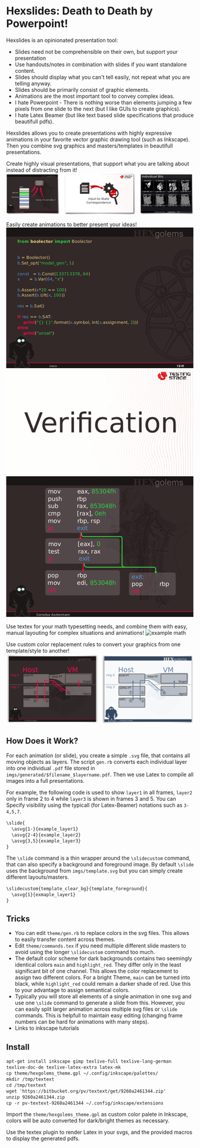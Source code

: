 Hexslides: Death to Death by Powerpoint!
=====

Hexslides is an opinionated presentation tool:
* Slides need not be comprehensible on their own, but support your presentation
* Use handouts/notes in combination with slides if you want standalone content.
* Slides should display what you can't tell easily, not repeat what you are telling anyway.
* Slides should be primarily consist of graphic elements.
* Animations are the most important tool to convey complex ideas.
* I hate Powerpoint - There is nothing worse than elements jumping a few pixels from one slide to the next (but I like GUIs to create graphics).
* I hate Latex Beamer (but like text based slide specifications that produce beautifull pdfs).

Hexslides allows you to create presentations with highly expressive animations in your favorite vector graphic drawing tool (such as Inkscape).
Then you combine svg graphics and masters/templates in beautifull presentations.

Create highly visual presentations, that support what you are talking about instead of distracting from it!
![example slides](examples/imgs/visual.png)

Easily create animations to better present your ideas!
![example animation 1](examples/imgs/anim2.gif)
![example animation 2](examples/imgs/anim1.gif)
![example animation 3](examples/imgs/anim3.gif)

Use textex for your math typesetting needs, and combine them with easy, manual layouting for complex situations and
animations!
![example math](/data/talks/template_1629/slides/examples/imgs/math.gif)


Use custom color replacement rules to convert your graphics from one template/style to another!
![example themes](examples/imgs/colors.png)


How Does it Work?
----------

For each animation (or slide), you create a simple `.svg` file, that contains all moving objects as layers. The script `gen.rb` converts each
individual layer into one individual `.pdf` file stored in `imgs/generated/$filename_$layername.pdf`. Then we use Latex
to compile all images into a full presentations.

For example, the following code is used to show `layer1` in all frames, `layer2` only in frame 2 to 4 while `layer3` is shown in frames 3 and 5. You can 
Specify visibility using the typicall (for Latex-Beamer) notations such as `3-4,5,7`.

```
\slide{
  \asvg{1-}{example_layer1}
  \asvg{2-4}{example_layer2}
  \asvg{3,5}{example_layer3}
}
```

The `\slide` command is a thin wrapper around the `\slidecustom` command, that can also specify a background and
foreground image. By default `\slide` uses the background from `imgs/template.svg` but you can simply create different
layouts/masters.


```
\slidecustom{template_clear_bg}{template_foreground}{
  \asvg{1}{exmaple_layer1}
}
```

Tricks
------

* You can edit `theme/gen.rb` to replace colors in the svg files. This allows to easily transfer content across themes.
* Edit `theme/commands.tex` if you need multiple different slide masters to avoid using the longer `\slidecustom`
  command too much.
* The default color scheme for dark backgrounds contains two seemingly identical colors `main` and `highlight_red`. They
  differ only in the least significant bit of one channel. This allows the color replacement to assign two different
  colors. For a bright Theme, `main` can be turned into black, while `highlight_red` could remain a darker shade of red.
  Use this to your advantage to assign semantical colors.
* Typically you will store all elements of a single animation in one svg and use one `\slide` command to
  generate a slide from this. However, you can easily split larger animation across multiple svg files or `\slide`
  commands. This is helpfull to maintain easy editing (changing frame numbers can be hard for animations with many steps).
* Links to inkscape tutorials

Install
------

```
apt-get install inkscape gimp texlive-full texlive-lang-german texlive-doc-de texlive-latex-extra latex-mk
cp theme/hexgolems_theme.gpl ~/.config/inkscape/palettes/
mkdir /tmp/textext
cd /tmp/textext
wget 'https://bitbucket.org/pv/textext/get/9260a2461344.zip'
unzip 9260a2461344.zip
cp -r pv-textext-9260a2461344 ~/.config/inkscape/extensions 
```

Import the `theme/hexgolems_theme.gpl` as custom color palete in Inkscape, colors will be auto converted for dark/bright
themes as necessary.

Use the textex plugin to render Latex in your svgs, and the provided macros to display the generated pdfs.
